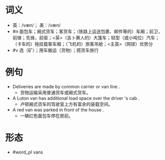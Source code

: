 # 词义
- 英：/væn/； 美：/væn/
- #n 面包车；厢式货车；客货车；（铁路上运送包裹、邮件等的）车厢；前卫，前锋；先锋，前驱；<英>（吉卜赛人的）大篷车；轻型（或小吨位）汽车；（卡车的）拖挂载客车厢；（飞机的）旅客吊舱；<主英>（网球）优势分
- #v 选（矿）；用车搬运（货物）；搭货车旅行
# 例句
- Deliveries are made by common carrier or van line .
	- 货物运输采用普通货车或厢式货车。
- A Luton van has additional load space over the driver 's cab .
	- 卢顿厢式货车的驾驶室上方有富余的装载空间。
- A red van was parked in front of the house .
	- 一辆红色面包车停在房前。
# 形态
- #word_pl vans
